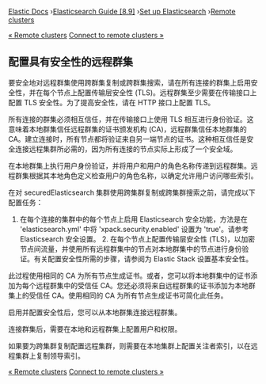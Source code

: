 

[Elastic Docs](/guide/) ›[Elasticsearch Guide [8.9]](index.md) ›[Set up
Elasticsearch](setup.md) ›[Remote clusters](remote-clusters.md)

[« Remote clusters](remote-clusters.md) [Connect to remote clusters
»](remote-clusters-connect.md)

## 配置具有安全性的远程群集

要安全地对远程群集使用跨群集复制或跨群集搜索，请在所有连接的群集上启用安全性，并在每个节点上配置传输层安全性 (TLS)。远程群集至少需要在传输接口上配置 TLS 安全性。为了提高安全性，请在 HTTP 接口上配置 TLS。

所有连接的群集必须相互信任，并在传输接口上使用 TLS 相互进行身份验证。这意味着本地群集信任远程群集的证书颁发机构 (CA)，远程群集信任本地群集的 CA。建立连接时，所有节点都将验证来自另一端节点的证书。这种相互信任是安全连接远程集群所必需的，因为所有连接的节点实际上形成了一个安全域。

在本地群集上执行用户身份验证，并将用户和用户的角色名称传递到远程群集。远程群集根据其本地角色定义检查用户的角色名称，以确定允许用户访问哪些索引。

在对 securedElasticsearch 集群使用跨集群复制或跨集群搜索之前，请完成以下配置任务：

1. 在每个连接的集群中的每个节点上启用 Elasticsearch 安全功能，方法是在 'elasticsearch.yml' 中将 'xpack.security.enabled' 设置为 'true'。请参考 Elasticsearch 安全设置。  2. 在每个节点上配置传输层安全性 (TLS)，以加密节点间流量，并使用所有远程群集中的节点对本地群集中的节点进行身份验证。有关配置安全性所需的步骤，请参阅为 Elastic Stack 设置基本安全性。

此过程使用相同的 CA 为所有节点生成证书。或者，您可以将本地群集中的证书添加为每个远程群集中的受信任 CA。您还必须将来自远程群集的证书添加为本地群集上的受信任 CA。使用相同的 CA 为所有节点生成证书可简化此任务。

启用并配置安全性后，您可以从本地群集连接远程群集。

连接群集后，需要在本地和远程群集上配置用户和权限。

如果要为跨集群复制配置远程集群，则需要在本地集群上配置关注者索引，以在远程集群上复制领导索引。

[« Remote clusters](remote-clusters.md) [Connect to remote clusters
»](remote-clusters-connect.md)
